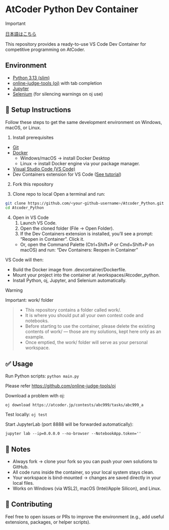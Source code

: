 # AtCoder Python Dev Container

> [!Important]
> [日本語はこちら](README_jpn.md)

This repository provides a ready-to-use VS Code Dev Container for competitive programming on AtCoder.

## Environment
- [Python 3.13 (slim)](https://hub.docker.com/layers/library/python/3.13-slim/images/sha256-cd4cb2ba193c13d36b59f01c9518d709b41b886388c3af2bbe7d7b29f15a303f)
- [online-judge-tools (oj)](https://pypi.org/project/online-judge-tools/)
 with tab completion
- [Jupyter](https://pypi.org/project/jupyter/)
- [Selenium](https://pypi.org/project/selenium/)
 (for silencing warnings on oj use)

## 🚀 Setup Instructions

Follow these steps to get the same development environment on Windows, macOS, or Linux.

1. Install prerequisites

- [Git](https://git-scm.com/)
- [Docker](https://docs.docker.com/get-started/get-docker/)
	- Windows/macOS → install Docker Desktop
	- Linux → install Docker engine via your package manager.
- [Visual Studio Code (VS Code)](https://code.visualstudio.com/)
- Dev Containers extension for VS Code ([See tutorial](https://code.visualstudio.com/docs/devcontainers/containers))

2. Fork this repository

3. Clone repo to local
Open a terminal and run:
```bash
git clone https://github.com/<your-github-username>/Atcoder_Python.git
cd Atcoder_Python
```

4. Open in VS Code
	1.  Launch VS Code.
	2.  Open the cloned folder (File → Open Folder).
	3. If the Dev Containers extension is installed, you’ll see a prompt:
“Reopen in Container”. Click it.
	- Or, open the Command Palette (Ctrl+Shift+P or Cmd+Shift+P on macOS) and run:
“Dev Containers: Reopen in Container”

VS Code will then:
- Build the Docker image from .devcontainer/Dockerfile.
- Mount your project into the container at /workspaces/Atcoder_python.
- Install Python, oj, Jupyter, and Selenium automatically.


> [!WARNING]
Important: work/ folder
> - This repository contains a folder called work/.
> - It is where you should put all your own contest code and notebooks.
> - Before starting to use the container, please delete the existing contents of work/ — those are my solutions, kept here only as an example.
> - Once emptied, the work/ folder will serve as your personal workspace.


## ✅ Usage
Run Python scripts:
`python main.py`


Please refer https://github.com/online-judge-tools/oj

Download a problem with oj:

`oj download https://atcoder.jp/contests/abc999/tasks/abc999_a`

Test locally:
`oj test`

Start JupyterLab (port 8888 will be forwarded automatically):

`jupyter lab --ip=0.0.0.0 --no-browser --NotebookApp.token=''`

## 🐳 Notes
- Always fork → clone your fork so you can push your own solutions to GitHub.
- All code runs inside the container, so your local system stays clean.
- Your workspace is bind-mounted → changes are saved directly in your local files.
- Works on Windows (via WSL2), macOS (Intel/Apple Silicon), and Linux.


## 🙌 Contributing

Feel free to open issues or PRs to improve the environment (e.g., add useful extensions, packages, or helper scripts).